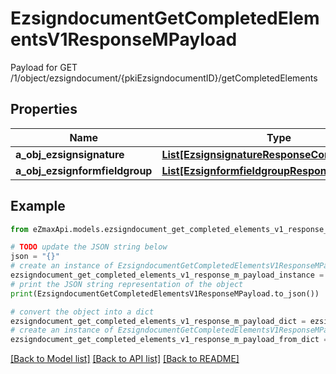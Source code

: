 # EzsigndocumentGetCompletedElementsV1ResponseMPayload

Payload for GET /1/object/ezsigndocument/{pkiEzsigndocumentID}/getCompletedElements

## Properties

Name | Type | Description | Notes
------------ | ------------- | ------------- | -------------
**a_obj_ezsignsignature** | [**List[EzsignsignatureResponseCompound]**](EzsignsignatureResponseCompound.md) |  | 
**a_obj_ezsignformfieldgroup** | [**List[EzsignformfieldgroupResponseCompound]**](EzsignformfieldgroupResponseCompound.md) |  | 

## Example

```python
from eZmaxApi.models.ezsigndocument_get_completed_elements_v1_response_m_payload import EzsigndocumentGetCompletedElementsV1ResponseMPayload

# TODO update the JSON string below
json = "{}"
# create an instance of EzsigndocumentGetCompletedElementsV1ResponseMPayload from a JSON string
ezsigndocument_get_completed_elements_v1_response_m_payload_instance = EzsigndocumentGetCompletedElementsV1ResponseMPayload.from_json(json)
# print the JSON string representation of the object
print(EzsigndocumentGetCompletedElementsV1ResponseMPayload.to_json())

# convert the object into a dict
ezsigndocument_get_completed_elements_v1_response_m_payload_dict = ezsigndocument_get_completed_elements_v1_response_m_payload_instance.to_dict()
# create an instance of EzsigndocumentGetCompletedElementsV1ResponseMPayload from a dict
ezsigndocument_get_completed_elements_v1_response_m_payload_from_dict = EzsigndocumentGetCompletedElementsV1ResponseMPayload.from_dict(ezsigndocument_get_completed_elements_v1_response_m_payload_dict)
```
[[Back to Model list]](../README.md#documentation-for-models) [[Back to API list]](../README.md#documentation-for-api-endpoints) [[Back to README]](../README.md)


